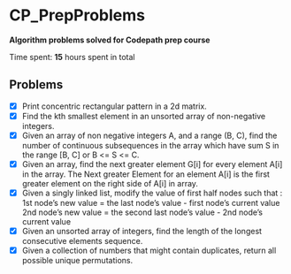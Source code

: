 # CP_PrepProblems
**Algorithm problems solved for Codepath prep course**

Time spent: **15** hours spent in total

## Problems

- [X] Print concentric rectangular pattern in a 2d matrix.
- [X] Find the kth smallest element in an unsorted array of non-negative integers.
- [X] Given an array of non negative integers A, and a range (B, C),
 find the number of continuous subsequences in the array which have sum S in the range [B, C] or B <= S <= C.
- [X] Given an array, find the next greater element G[i] for every element A[i] in the array. The Next greater Element for an element A[i] is the first greater element on the right side of A[i] in array.
- [X] Given a singly linked list, modify the value of first half nodes such that :
 1st node’s new value = the last node’s value - first node’s current value
 2nd node’s new value = the second last node’s value - 2nd node’s current value
- [X] Given an unsorted array of integers, find the length of the longest consecutive elements sequence.
- [X] Given a collection of numbers that might contain duplicates, return all possible unique permutations.
